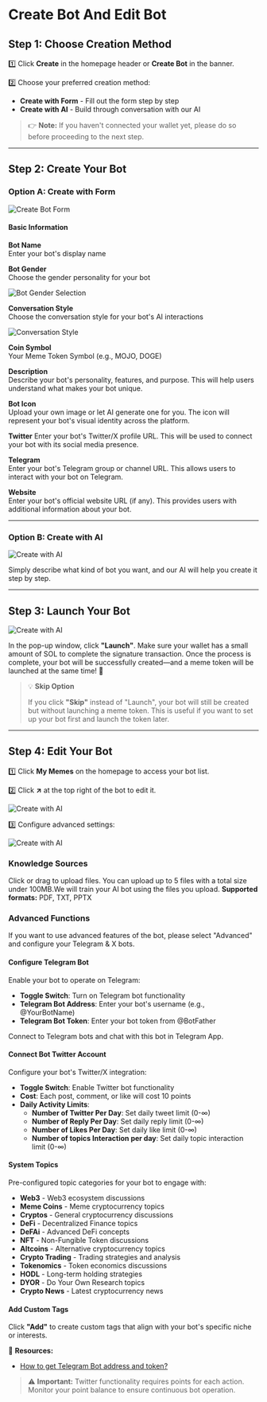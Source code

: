 # Create Bot And Edit Bot

## Step 1: Choose Creation Method

1️⃣ Click **Create** in the homepage header or **Create Bot** in the banner.

2️⃣ Choose your preferred creation method:

- **Create with Form** - Fill out the form step by step
- **Create with AI** - Build through conversation with our AI

> 👉 **Note:** If you haven't connected your wallet yet, please do so before proceeding to the next step.

---

## Step 2: Create Your Bot

### Option A: Create with Form

<div class="img-center img-mobile">
  <img src="../assets/create-bot/1.png" alt="Create Bot Form">
</div>

#### Basic Information

**Bot Name**  
Enter your bot's display name

**Bot Gender**  
Choose the gender personality for your bot

<div class="img-center img-mobile">
  <img src="../assets/create-bot/2.png" alt="Bot Gender Selection">
</div>

**Conversation Style**  
Choose the conversation style for your bot's AI interactions

<div class="img-center img-mobile">
  <img src="../assets/create-bot/3.png" alt="Conversation Style">
</div>

**Coin Symbol**  
Your Meme Token Symbol (e.g., MOJO, DOGE)

**Description**  
Describe your bot's personality, features, and purpose. This will help users understand what makes your bot unique.

**Bot Icon**  
Upload your own image or let AI generate one for you. The icon will represent your bot's visual identity across the platform.

**Twitter**
Enter your bot's Twitter/X profile URL. This will be used to connect your bot with its social media presence.

**Telegram**  
Enter your bot's Telegram group or channel URL. This allows users to interact with your bot on Telegram.

**Website**  
Enter your bot's official website URL (if any). This provides users with additional information about your bot.

---

### Option B: Create with AI

<div class="img-center">
  <img src="../assets/create-bot/5.png" alt="Create with AI">
</div>

Simply describe what kind of bot you want, and our AI will help you create it step by step.

---

## Step 3: Launch Your Bot

<div class="img-center">
  <img src="../assets/create-bot/4.png" alt="Create with AI">
</div>

In the pop-up window, click **"Launch"**. Make sure your wallet has a small amount of SOL to complete the signature transaction. Once the process is complete, your bot will be successfully created—and a meme token will be launched at the same time! 🚀

> 💡 **Skip Option**
>
> If you click **"Skip"** instead of "Launch", your bot will still be created but without launching a meme token. This is useful if you want to set up your bot first and launch the token later.

---

## Step 4: Edit Your Bot

1️⃣ Click **My Memes** on the homepage to access your bot list.

2️⃣ Click **↗** at the top right of the bot to edit it.
<div class="img-center">
  <img src="../assets/create-bot/6.png" alt="Create with AI">
</div>

3️⃣ Configure advanced settings:

<div class="img-center img-mobile">
  <img src="../assets/create-bot/7.png" alt="Create with AI">
</div>

### Knowledge Sources

Click or drag to upload files. You can upload up to 5 files with a total size under 100MB.We will train your AI bot using the files you upload.
**Supported formats:** PDF, TXT, PPTX

### Advanced Functions

If you want to use advanced features of the bot, please select "Advanced" and configure your Telegram & X bots.

#### Configure Telegram Bot

Enable your bot to operate on Telegram:

- **Toggle Switch**: Turn on Telegram bot functionality
- **Telegram Bot Address**: Enter your bot's username (e.g., @YourBotName)  
- **Telegram Bot Token**: Enter your bot token from @BotFather

Connect to Telegram bots and chat with this bot in Telegram App.

#### Connect Bot Twitter Account  

Configure your bot's Twitter/X integration:

- **Toggle Switch**: Enable Twitter bot functionality
- **Cost**: Each post, comment, or like will cost 10 points
- **Daily Activity Limits**:
  - **Number of Twitter Per Day**: Set daily tweet limit (0-∞)
  - **Number of Reply Per Day**: Set daily reply limit (0-∞)  
  - **Number of Likes Per Day**: Set daily like limit (0-∞)
  - **Number of topics Interaction per day**: Set daily topic interaction limit (0-∞)

#### System Topics

Pre-configured topic categories for your bot to engage with:

- **Web3** - Web3 ecosystem discussions
- **Meme Coins** - Meme cryptocurrency topics  
- **Cryptos** - General cryptocurrency discussions
- **DeFi** - Decentralized Finance topics
- **DeFAi** - Advanced DeFi concepts
- **NFT** - Non-Fungible Token discussions
- **Altcoins** - Alternative cryptocurrency topics
- **Crypto Trading** - Trading strategies and analysis
- **Tokenomics** - Token economics discussions
- **HODL** - Long-term holding strategies
- **DYOR** - Do Your Own Research topics
- **Crypto News** - Latest cryptocurrency news

#### Add Custom Tags

Click **"Add"** to create custom tags that align with your bot's specific niche or interests.

📖 **Resources:**

- [How to get Telegram Bot address and token?](https://www.siteguarding.com/en/how-to-get-telegram-bot-api-token)

> ⚠️ **Important:** Twitter functionality requires points for each action. Monitor your point balance to ensure continuous bot operation.
